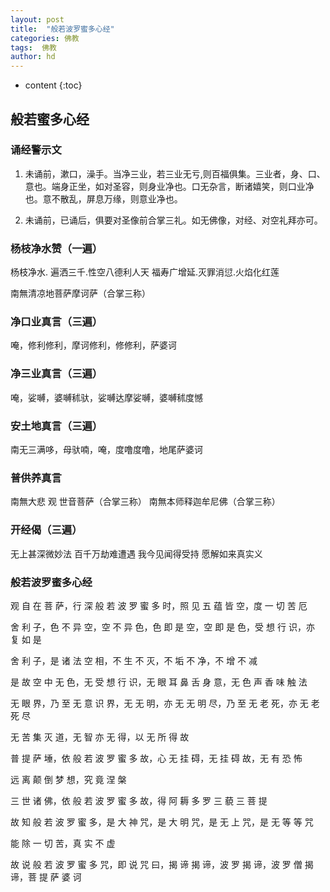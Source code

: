 ```yaml
---
layout: post
title:  "般若波罗蜜多心经"
categories: 佛教
tags:  佛教
author: hd
---
```


* content
{:toc}

## 般若蜜多心经

### 诵经警示文

1. 未诵前，漱口，澡手。当净三业，若三业无亏,则百福俱集。三业者，身、口、意也。端身正坐，如对圣容，则身业净也。口无杂言，断诸嬉笑，则口业净也。意不散乱，屏息万缘，则意业净也。

2. 未诵前，已诵后，俱要对圣像前合掌三礼。如无佛像，对经、对空礼拜亦可。

### 杨枝净水赞（一遍）

杨枝净水. 遍洒三千.性空八德利人天
福寿广增延.灭罪消愆.火焰化红莲

南無清凉地菩萨摩诃萨（合掌三称）

### 净口业真言（三遍）

唵，修利修利，摩诃修利，修修利，萨婆诃

### 净三业真言（三遍）

唵，娑嚩，婆嚩秫驮，娑嚩达摩娑嚩，婆嚩秫度憾

### 安土地真言（三遍）
南无三满哆，母驮喃，唵，度噜度噜，地尾萨婆诃

### 普供养真言

南無大悲 观 世音菩萨（合掌三称）
南無本师释迦牟尼佛（合掌三称）

### 开经偈（三遍）

无上甚深微妙法 百千万劫难遭遇
我今见闻得受持 愿解如来真实义

### 般若波罗蜜多心经

观 自 在 菩 萨，行 深 般 若 波 罗 蜜 多 时，照 见 五 蕴 皆 空，度 一 切 苦 厄

舍 利 子，色 不 异 空，空 不 异 色，色 即 是 空，空 即 是 色，受 想 行 识，亦 复 如 是

舍 利 子，是 诸 法 空 相，不 生 不 灭，不 垢 不 净，不 增 不 减

是 故 空 中 无 色，无 受 想 行 识，无 眼 耳 鼻 舌 身 意，无 色 声 香 味 触 法

无 眼 界，乃 至 无 意 识 界，无 无 明，亦 无 无 明 尽，乃 至 无 老 死，亦 无 老 死 尽

无 苦 集 灭 道，无 智 亦 无 得，以 无 所 得 故

普 提 萨 埵，依 般 若 波 罗 蜜 多 故，心 无 挂 碍，无 挂 碍 故，无 有 恐 怖

远 离 颠 倒 梦 想，究 竟 涅 槃

三 世 诸 佛，依 般 若 波 罗 蜜 多 故，得 阿 耨 多 罗 三 藐 三 菩 提

故 知 般 若 波 罗 蜜 多，是 大 神 咒，是 大 明 咒，是 无 上 咒，是 无 等 等 咒

能 除 一 切 苦，真 实 不 虚

故 说 般 若 波 罗 蜜 多 咒，即 说 咒 曰，揭 谛 揭 谛，波 罗 揭 谛，波 罗 僧 揭 谛，菩 提 萨 婆 诃




